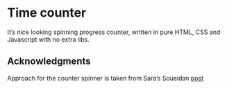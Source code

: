 # Time counter
It’s nice looking spinning progress counter, written in pure HTML, CSS and Javascript with no extra libs.
## Acknowledgments
Approach for the counter spinner is taken from Sara’s Soueidan [post](https://tympanus.net/codrops/2013/08/09/building-a-circular-navigation-with-css-transforms/)
